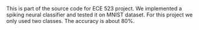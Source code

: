 This is part of the source code for ECE 523 project. We implemented a spiking neural classifier and tested it on MNIST dataset. For this project we only used two classes. The accuracy is about 80%.

